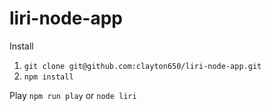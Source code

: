 # liri-node-app
Install
1. `git clone git@github.com:clayton650/liri-node-app.git`
2. `npm install`

Play
`npm run play` or `node liri`
